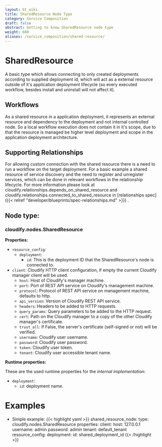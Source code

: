 ```yaml
---
layout: bt_wiki
title: SharedResource Node Type
category: Service Composition
draft: false
abstract: Getting to know SharedResource node type
weight: 600
aliases: /service_composition/shared-resource/
---
```


# SharedResource
A basic type which allows connecting to only created deployments according to supplied deployment id, which will act as a external resource
outside of it's application deployment lifecycle (so every executed workflow, besides install and uninstall will not affect it).

## Workflows
As a shared resource in a application deployment, it represents an external resource and dependency to the deployment and not internal
controlled node. So a local workflow execution does not contain it in it's scope, due to that the resource is managed be higher level
deployment and scope in the application deployment architecture.

## Supporting Relationships
For allowing custom connection with the shared resource there is a need to run a workflow on the target deployment.
For a basic example a shared resource of service discovery and the need to register and unregister services, which
can be done in relevant workflows in the relationship lifecycle. For more information please look at
cloudify.relationships.depends_on_shared_resource and cloudify.relationships.connected_to_shared_resource in [relationships spec]({{< relref "developer/blueprints/spec-relationships.md" >}}) .

## Node type:

### cloudify.nodes.SharedResource

**Properties:**

* `resource_config`:
    * `deployment`:
        * `id`: This is the deployment ID that the SharedResource's node is connected to.
* `client`: Cloudify HTTP client configuration, if empty the current Cloudify manager client will be used.
    * `host`: Host of Cloudify's manager machine.
    * `port`: Port of REST API service on Cloudify's management machine.
    * `protocol`: Protocol of REST API service on management machine, defaults to http.
    * `api_version`: Version of Cloudify REST API service.
    * `headers`: Headers to be added to HTTP requests.
    * `query_params`: Query parameters to be added to the HTTP request.
    * `cert`: Path on the Cloudify manager to a copy of the other Cloudify manager's certificate.
    * `trust_all`: If False, the server's certificate (self-signed or not) will be verified.
    * `username`: Cloudify user username.
    * `password`: Cloudify user password.
    * `token`: Cloudify user token.
    * `tenant`: Cloudify user accessible tenant name.
 
**Runtime properties:**

These are the used runtime properties for the *internal implementation*:
* `deployment`:
    * `id`: deployment name.

# Examples

* Simple example:
{{< highlight  yaml >}}
shared_resource_node:
  type: cloudify.nodes.SharedResource
  properties:
    client:
        host: 127.0.0.1
        username: admin
        password: admin
        tenant: default_tenant
    resource_config:
      deployment:
        id: shared_deployment_id
{{< /highlight >}}